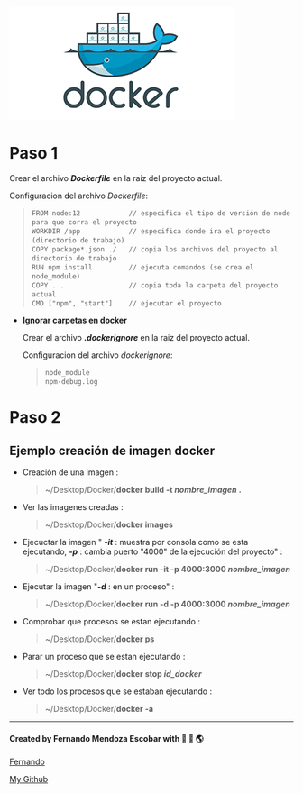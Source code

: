![Docker logo](https://github.com/FernandoMendozaE/ApuntesDesarrollo/blob/master/image/docker.png)

# Paso 1

Crear el archivo **_Dockerfile_** en la raiz del proyecto actual.

Configuracion del archivo _Dockerfile_:

> ```
> FROM node:12            // especifica el tipo de versión de node para que corra el proyecto
> WORKDIR /app            // especifica donde ira el proyecto (directorio de trabajo)
> COPY package*.json ./   // copia los archivos del proyecto al directorio de trabajo
> RUN npm install         // ejecuta comandos (se crea el node_module)
> COPY . .                // copia toda la carpeta del proyecto actual
> CMD ["npm", "start"]    // ejecutar el proyecto
> ```

- **Ignorar carpetas en docker**

  Crear el archivo _**.dockerignore**_ en la raiz del proyecto actual.

  Configuracion del archivo _dockerignore_:

  > ```
  > node_module
  > npm-debug.log
  > ```

# Paso 2

## Ejemplo creación de imagen docker

- Creación de una imagen :

  > ~/Desktop/Docker/**docker build -t _nombre_imagen_ .**

- Ver las imagenes creadas :

  > ~/Desktop/Docker/**docker images**

- Ejecuctar la imagen " _**-it**_ : muestra por consola como se esta ejecutando, _**-p**_ : cambia puerto "4000" de la ejecución del proyecto" :

  > ~/Desktop/Docker/**docker run -it -p 4000:3000 _nombre_imagen_**

- Ejecutar la imagen "_**-d**_ : en un proceso" :

  > ~/Desktop/Docker/**docker run -d -p 4000:3000 _nombre_imagen_**

- Comprobar que procesos se estan ejecutando :

  > ~/Desktop/Docker/**docker ps**

- Parar un proceso que se estan ejecutando :

  > ~/Desktop/Docker/**docker stop _id_docker_**

- Ver todo los procesos que se estaban ejecutando :

  > ~/Desktop/Docker/**docker -a**

---

#### Created by Fernando Mendoza Escobar with :blue_heart: :yellow_heart: :earth_americas:

[Fernando](https://www.facebook.com/fernando.mendozaescobar)

[My Github](https://github.com/FernandoMendozaE)
